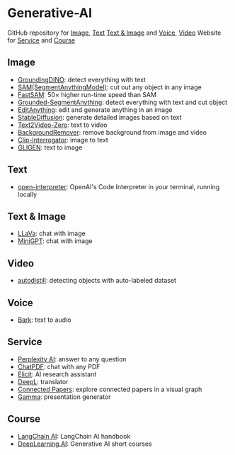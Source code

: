 # Generative-AI
GitHub repository for [Image](https://github.com/riverallzero/Generative-AI/tree/main#image), [Text](https://github.com/riverallzero/Generative-AI/tree/main/#text) [Text & Image](https://github.com/riverallzero/Generative-AI/tree/main/#text--image) and [Voice](https://github.com/riverallzero/Generative-AI/tree/main/#voice), [Video](https://github.com/riverallzero/Generative-AI/tree/main#video)  Website for [Service](https://github.com/riverallzero/Generative-AI/tree/main/#service) and [Course](https://github.com/riverallzero/Generative-AI/tree/main/#course) 

## Image
- [GroundingDINO](https://github.com/IDEA-Research/GroundingDINO): detect everything with text
- [SAM(SegmentAnythingModel)](https://github.com/facebookresearch/segment-anything): cut out any object in any image
- [FastSAM](https://github.com/CASIA-IVA-Lab/FastSAM): 50× higher run-time speed than SAM
- [Grounded-SegmentAnything](https://github.com/IDEA-Research/Grounded-Segment-Anything): detect everything with text and cut object
- [EditAnything](https://github.com/sail-sg/EditAnything): edit and generate anything in an image
- [StableDiffusion](https://github.com/Stability-AI/stablediffusion): generate detailed images based on text
- [Text2Video-Zero](https://github.com/Picsart-AI-Research/Text2Video-Zero): text to video
- [BackgroundRemover](https://github.com/nadermx/backgroundremover): remove background from image and video
- [Clip-Interrogator](https://github.com/pharmapsychotic/clip-interrogator): image to text
- [GLIGEN](https://github.com/gligen/GLIGEN): text to image

## Text
- [open-interpreter](https://github.com/KillianLucas/open-interpreter): OpenAI's Code Interpreter in your terminal, running locally

## Text & Image
- [LLaVa](https://github.com/haotian-liu/LLaVA): chat with image
- [MiniGPT](https://github.com/Vision-CAIR/MiniGPT-4): chat with image

## Video
- [autodistill](https://github.com/autodistill/autodistill): detecting objects with auto-labeled dataset
  
## Voice
- [Bark](https://github.com/suno-ai/bark): text to audio

## Service
- [Perplexity AI](https://www.perplexity.ai/search/c1cd6e16-21e4-45e2-971b-5a077abd2c36?s=u): answer to any question
- [ChatPDF](https://www.chatpdf.com/): chat with any PDF
- [Elicit](https://elicit.org/): AI research assistant
- [DeepL](https://www.deepl.com/): translator
- [Connected Papers](https://www.connectedpapers.com/): explore connected papers in a visual graph
- [Gamma](https://gamma.app/): presentation generator

## Course
- [LangChain AI](https://www.pinecone.io/learn/langchain/): LangChain AI handbook
- [DeepLearning.AI](https://www.deeplearning.ai/short-courses/): Generative AI short courses
  
